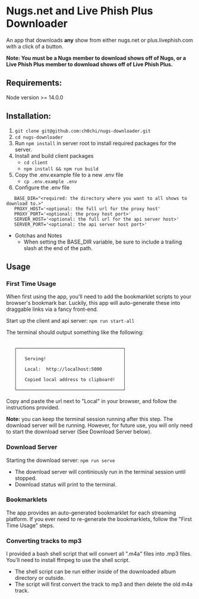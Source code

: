 


# Nugs.net and Live Phish Plus Downloader


An app that downloads **any** show from either nugs.net or plus.livephish.com with a click of a button.

**Note: You must be a Nugs member to download shows off of Nugs, or a Live Phish Plus member to download shows off of Live Phish Plus.**

## Requirements:
Node version >= 14.0.0

## Installation:

1. `git clone git@github.com:ch0chi/nugs-downloader.git`
2. `cd nugs-downloader`
3. Run `npm install` in server root to install required packages for the server.
4. Install and build client packages
    - `cd client`
    - `npm install && npm run build`
5. Copy the .env.example file to a new .env file
    - `cp .env.example .env`
6. Configure the .env file
```
   BASE_DIR="<required: the directory where you want to all shows to download to.>"
   PROXY_HOST='<optional: the full url for the proxy host'
   PROXY_PORT='<optional: the proxy host port>'
   SERVER_HOST='<optional: the full url for the api server host>'
   SERVER_PORT='<optional: the api server host port>'
   ```
- Gotchas and Notes
    - When setting the BASE_DIR variable, be sure to include a trailing slash at the end of the path.

## Usage

### First Time Usage
When first using the app, you'll need to add the bookmarklet scripts to your browser's bookmark bar.
Luckily, this app will auto-generate these into draggable links via a fancy front-end.

Start up the client and api server:
`npm run start-all`

The terminal should output something like the following:
```

   ┌────────────────────────────────────────┐
   │                                        │
   │   Serving!                             │
   │                                        │
   │   Local:  http://localhost:5000        │
   │                                        │
   │   Copied local address to clipboard!   │
   │                                        │
   └────────────────────────────────────────┘

```
Copy and paste the url next to "Local" in your browser, and follow the instructions provided.

**Note:** you can keep the terminal session running after this step. The download server will be running. However, for future use, you will only need to start the download server (See Download Server below).


### Download Server
Starting the download server: `npm run serve`
- The download server will continiously run in the terminal session until stopped.
- Download status will print to the terminal.


### Bookmarklets
The app provides an auto-generated bookmarklet for each streaming platform.
If you ever need to re-generate the bookmarklets, follow the "First Time Usage" steps.

### Converting tracks to mp3
I provided a bash shell script that will convert all ".m4a" files into .mp3 files. You'll need to install ffmpeg to use the shell script.
- The shell script can be run either inside of the downloaded album directory or outside.
- The script will first convert the track to mp3 and then delete the old m4a track.
